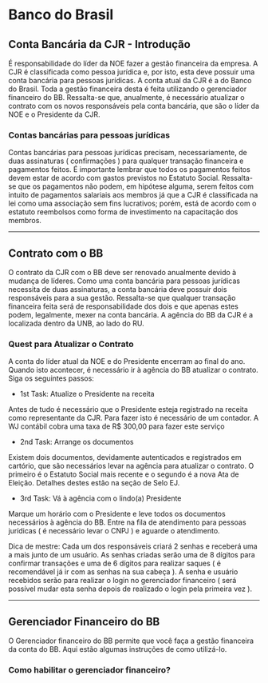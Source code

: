 # Banco do Brasil

## Conta Bancária da CJR - Introdução

É responsabilidade do líder da NOE fazer a gestão financeira da empresa. A CJR é classificada como pessoa jurídica e, por isto, esta deve possuir uma conta bancária para pessoas jurídicas. A conta atual da CJR é a do Banco do Brasil. Toda a gestão financeira desta é feita utilizando o gerenciador financeiro do BB. Ressalta-se que, anualmente, é necessário atualizar o contrato com os novos responsáveis pela conta bancária, que são o líder da NOE e o Presidente da CJR.

### Contas bancárias para pessoas jurídicas

Contas bancárias para pessoas jurídicas precisam, necessariamente, de duas assinaturas ( confirmações ) para qualquer transação financeira e pagamentos feitos. É importante lembrar que todos os pagamentos feitos devem estar de acordo com gastos previstos no Estatuto Social. Ressalta-se que os pagamentos não podem, em hipótese alguma, serem feitos com intuito de pagamentos salariais aos membros já que a CJR é classificada na lei como uma associação sem fins lucrativos; porém, está de acordo com o estatuto reembolsos como forma de investimento na capacitação dos membros.

---

## Contrato com o BB

O contrato da CJR com o BB deve ser renovado anualmente devido à mudança de líderes. Como uma conta bancária para pessoas jurídicas necessita de duas assinaturas, a conta bancária deve possuir dois responsáveis para a sua gestão. Ressalta-se que qualquer transação financeira feita será de responsabilidade dos dois e que apenas estes podem, legalmente, mexer na conta bancária. A agência do BB da CJR é a localizada dentro da UNB, ao lado do RU.


### Quest para Atualizar o Contrato

A conta do líder atual da NOE e do Presidente encerram ao final do ano. Quando isto acontecer, é necessário ir à agência do BB atualizar o contrato. Siga os seguintes passos:


- 1st Task: Atualize o Presidente na receita

Antes de tudo é necessário que o Presidente esteja registrado na receita como representante da CJR. Para fazer isto é necessário de um contador. A WJ contábil cobra uma taxa de R$ 300,00 para fazer este serviço

- 2nd Task: Arrange os documentos

Existem dois documentos, devidamente autenticados e registrados em cartório, que são necessários levar na agência para atualizar o contrato. O primeiro é o Estatuto Social mais recente e o segundo é a nova Ata de Eleição. Detalhes destes estão na seção de Selo EJ.

- 3rd Task: Vá à agência com o lindo(a) Presidente

Marque um horário com o Presidente e leve todos os documentos necessários à agência do BB. Entre na fila de atendimento para pessoas jurídicas ( é necessário levar o CNPJ ) e aguarde o atendimento. 

Dica de mestre: Cada um dos responsáveis criará 2 senhas e receberá uma a mais junto de um usuário. As senhas criadas serão uma de 8 dígitos para confirmar transações e uma de 6 dígitos para realizar saques ( é recomendável já ir com as senhas na sua cabeça ). A senha e usuário recebidos serão para realizar o login no gerenciador financeiro ( será possível mudar esta senha depois de realizado o login pela primeira vez ). 

---


## Gerenciador Financeiro do BB

O Gerenciador financeiro do BB permite que você faça a gestão financeira da conta do BB. Aqui estão algumas instruções de como utilizá-lo.

### Como habilitar o gerenciador financeiro?


